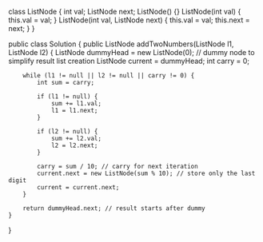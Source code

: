 class ListNode {
    int val;
    ListNode next;
    ListNode() {}
    ListNode(int val) { this.val = val; }
    ListNode(int val, ListNode next) { this.val = val; this.next = next; }
}

public class Solution {
    public ListNode addTwoNumbers(ListNode l1, ListNode l2) {
        ListNode dummyHead = new ListNode(0);  // dummy node to simplify result list creation
        ListNode current = dummyHead;
        int carry = 0;

        while (l1 != null || l2 != null || carry != 0) {
            int sum = carry;

            if (l1 != null) {
                sum += l1.val;
                l1 = l1.next;
            }

            if (l2 != null) {
                sum += l2.val;
                l2 = l2.next;
            }

            carry = sum / 10; // carry for next iteration
            current.next = new ListNode(sum % 10); // store only the last digit
            current = current.next;
        }

        return dummyHead.next; // result starts after dummy
    }
}